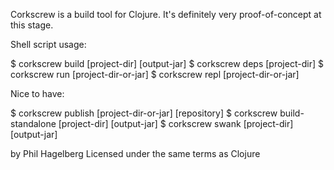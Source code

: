 Corkscrew is a build tool for Clojure. It's definitely very
proof-of-concept at this stage.

Shell script usage:

  $ corkscrew build [project-dir] [output-jar]
  $ corkscrew deps [project-dir]
  $ corkscrew run [project-dir-or-jar]
  $ corkscrew repl [project-dir-or-jar]

Nice to have:

  $ corkscrew publish [project-dir-or-jar] [repository]
  $ corkscrew build-standalone [project-dir] [output-jar]
  $ corkscrew swank [project-dir] [output-jar]

by Phil Hagelberg
Licensed under the same terms as Clojure
